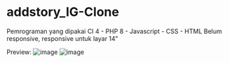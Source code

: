 # addstory_IG-Clone
Pemrograman yang dipakai CI 4 - PHP 8 - Javascript - CSS - HTML
Belum responsive, responsive untuk layar 14"

Preview:
![image](https://github.com/reza7angkasa/addstory_IG-Clone/assets/72240159/b298912a-db23-4f23-b03e-d60151368be1)
![image](https://github.com/reza7angkasa/addstory_IG-Clone/assets/72240159/779ffca0-20c7-41e8-ac5f-2108e193ad5f)

